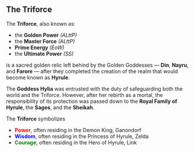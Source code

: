 ## The Triforce

The **Triforce**, also known as:

- the **Golden Power** *(ALttP)*  
- the **Master Force** *(ALttP)*  
- **Prime Energy** *(EoW)*  
- the **Ultimate Power** *(SS)*

is a sacred golden relic left behind by the Golden Goddesses — **Din**, **Nayru**, and **Farore** — after they completed the creation of the realm that would become known as **Hyrule**.

The **Goddess Hylia** was entrusted with the duty of safeguarding both the world and the Triforce. However, after her rebirth as a mortal, the responsibility of its protection was passed down to the **Royal Family of Hyrule**, the **Sages**, and the **Sheikah**.

The **Triforce** symbolizes 
- <span style="color:red">**Power**</span>, often residing in the Demon King, Ganondorf
- <span style="color:blue">**Wisdom**</span>, often residing in the Princess of Hyrule, Zelda
- <span style="color:green">**Courage**</span>, often residing in the Hero of Hyrule, Link 
